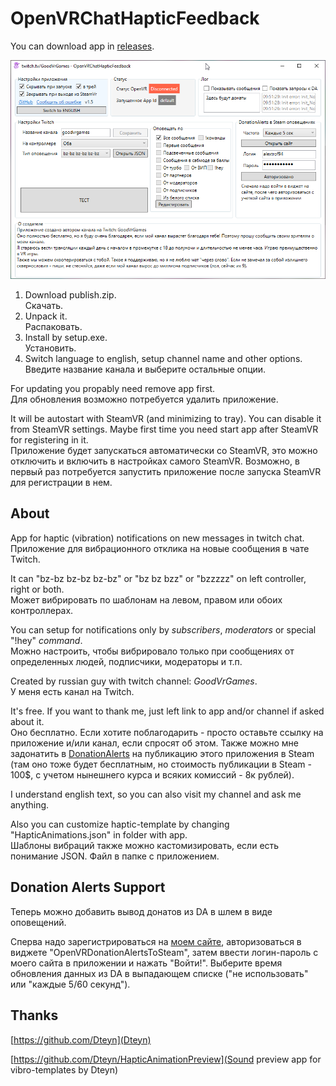 # OpenVRChatHapticFeedback
You can download app in [releases](https://github.com/alextrof94/OpenVRChatHapticFeedback/releases).

![Looks like](https://github.com/alextrof94/OpenVRChatHapticFeedback/blob/main/img/window.png)

1. Download publish.zip. <br>Скачать.
2. Unpack it. <br>Распаковать.
3. Install by setup.exe. <br>Установить.
4. Switch language to english, setup channel name and other options. <br>Введите название канала и выберите остальные опции.

For updating you propably need remove app first. 
<br>Для обновления возможно потребуется удалить приложение.

It will be autostart with SteamVR (and minimizing to tray). You can disable it from SteamVR settings. Maybe first time you need start app after SteamVR for registering in it. 
<br>Приложение будет запускаться автоматически со SteamVR, это можно отключить и включить в настройках самого SteamVR. Возможно, в первый раз потребуется запустить приложение после запуска SteamVR для регистрации в нем.

## About
App for haptic (vibration) notifications on new messages in twitch chat. 
<br>Приложение для вибрационного отклика на новые сообщения в чате Twitch.

It can "bz-bz bz-bz bz-bz" or "bz bz bzz" or "bzzzzz" on left controller, right or both.
<br>Может вибрировать по шаблонам на левом, правом или обоих контроллерах.

You can setup for notifications only by *subscribers*, *moderators* or special "!hey" *command*.
<br>Можно настроить, чтобы вибрировало только при сообщениях от определенных людей, подписчики, модераторы и т.п.

Created by russian guy with twitch channel: *GoodVrGames*.
<br>У меня есть канал на Twitch.

It's free. If you want to thank me, just left link to app and/or channel if asked about it.
<br>Оно бесплатно. Если хотите поблагодарить - просто оставьте ссылку на приложение и/или канал, если спросят об этом. Также можно мне задонатить в [DonationAlerts](https://www.donationalerts.com/r/goodvrgames) на публикацию этого приложения в Steam (там оно тоже будет бесплатным, но стоимость публикации в Steam - 100$, с учетом нынешнего курса и всяких комиссий - 8к рублей).

I understand english text, so you can also visit my channel and ask me anything.

Also you can customize haptic-template by changing "HapticAnimations.json" in folder with app.
<br>Шаблоны вибраций также можно кастомизировать, если есть понимание JSON. Файл в папке с приложением.

## Donation Alerts Support
Теперь можно добавить вывод донатов из DA в шлем в виде оповещений. 

Сперва надо зарегистрироваться на [моем сайте](https://turnlive.ru/da/), авторизоваться в виджете "OpenVRDonationAlertsToSteam", затем ввести логин-пароль с моего сайта в приложении и нажать "Войти!". Выберите время обновления данных из DA в выпадающем списке ("не использовать" или "каждые 5/60 секунд").

## Thanks 
[https://github.com/Dteyn](Dteyn)

[https://github.com/Dteyn/HapticAnimationPreview](Sound preview app for vibro-templates by Dteyn)
